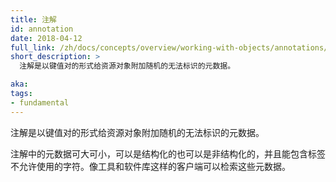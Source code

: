 ```yaml
---
title: 注解
id: annotation
date: 2018-04-12
full_link: /zh/docs/concepts/overview/working-with-objects/annotations/
short_description: >
  注解是以键值对的形式给资源对象附加随机的无法标识的元数据。

aka: 
tags:
- fundamental
---
```


<!--
---
title: Annotation
id: annotation
date: 2018-04-12
full_link: /zh/docs/concepts/overview/working-with-objects/annotations/
short_description: >
  A key-value pair that is used to attach arbitrary non-identifying metadata to objects.

aka: 
tags:
- fundamental
---
-->

<!--
 A key-value pair that is used to attach arbitrary non-identifying metadata to objects.
-->

 注解是以键值对的形式给资源对象附加随机的无法标识的元数据。

<!--more--> 

<!--
The metadata in an annotation can be small or large, structured or unstructured, and can include characters not permitted by labels. Clients such as tools and libraries can retrieve this metadata.
-->

注解中的元数据可大可小，可以是结构化的也可以是非结构化的，并且能包含标签不允许使用的字符。像工具和软件库这样的客户端可以检索这些元数据。

